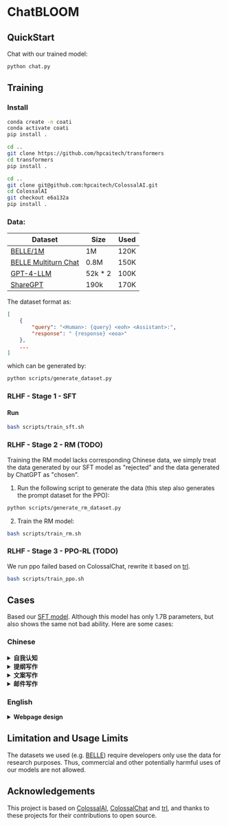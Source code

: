 # ChatBLOOM
## QuickStart
Chat with our trained model:
```bash
python chat.py
```

## Training
### Install
```bash
conda create -n coati
conda activate coati
pip install .

cd ..
git clone https://github.com/hpcaitech/transformers
cd transformers
pip install .

cd ..
git clone git@github.com:hpcaitech/ColossalAI.git
cd ColossalAI
git checkout e6a132a
pip install .
```

<!-- ### Instruction Tuning (Optional)
> This stage is optional, we can use [bloomz](https://huggingface.co/bigscience/bloomz-1b7) directly.

Data:

|Dataset | Size | Used |
| - | - | - |
| [pCLUE](https://huggingface.co/datasets/wbbbbb/pclue) | 1.2M | 0.3M |
| [BELLE Generated Chat](https://huggingface.co/datasets/BelleGroup/generated_chat_0.4M) | 0.4M | 0.2M |
| [BELLE train_2M_CN](https://huggingface.co/datasets/BelleGroup/train_2M_CN) | 2M | 0.5M |


Run:
```bash
bash scripts/train_instruction_tuning.sh
``` -->

### Data:

|Dataset | Size | Used |
| - | - | - |
| [BELLE/1M](https://huggingface.co/datasets/BelleGroup/train_1M_CN) | 1M | 120K |
| [BELLE Multiturn Chat](https://huggingface.co/datasets/BelleGroup/multiturn_chat_0.8M) | 0.8M | 150K |
| [GPT-4-LLM](https://github.com/Instruction-Tuning-with-GPT-4/GPT-4-LLM) | 52k * 2 | 100K |
| [ShareGPT](https://huggingface.co/datasets/jeffwan/sharegpt_vicuna) | 190k | 170K |

The dataset format as:
```json
[
    {
        "query": "<Human>: {query} <eoh> <Assistant>:",
        "response": " {response} <eoa>"
    },
    ...
]
```
which can be generated by:
```bash
python scripts/generate_dataset.py
```

### RLHF - Stage 1 - SFT

#### Run
```bash
bash scripts/train_sft.sh
```

### RLHF - Stage 2 - RM (TODO)
Training the RM model lacks corresponding Chinese data, we simply treat the data generated by our SFT model as "rejected" and the data generated by ChatGPT as "chosen". 
1. Run the following script to generate the data (this step also generates the prompt dataset for the PPO):
```bash
python scripts/generate_rm_dataset.py
```
2. Train the RM model:
```bash
bash scripts/train_rm.sh
```

### RLHF - Stage 3 - PPO-RL (TODO)
We run ppo failed based on ColossalChat, rewrite it based on [trl](https://github.com/lvwerra/trl).
```bash
bash scripts/train_ppo.sh
```

## Cases
Based our [SFT model](https://huggingface.co/nicholascao/chatbloom-1b7-sft).
Although this model has only 1.7B parameters, but also shows the same not bad ability. Here are some cases:
### Chinese
<details><summary><b>自我认知</b></summary>

```xml
<Human>: 你好，你是谁
<Assistant>: 你好！我是一个人工智能助手。很高兴为您服务。有什么我能帮您的吗？
<Human>: 介绍一下你的优点和缺点
<Assistant>: 优点：
1. 可以快速处理大量信息。
2. 提供客观、准确的信息和建议。
3. 有助于提高工作效率。
4. 为人们提供了便利。
5. 可以帮助解决日常生活中的问题。
缺点：
1. 可能缺乏人类的创造性和判断力。
2. 没有情感和主观意识，无法替代人类的情感和思考能力。
3. 对于某些任务可能会造成错误或失误。
4. 需要不断更新和改进以保持最佳性能。
5. 对隐私和安全可能带来潜在威胁。
```
</details>

<details><summary><b>提纲写作</b></summary>

```xml
<Human>: 帮我写一个介绍ChatBLOOM的博客提纲
<Assistant>: 题目：ChatBLOOM——社交网络的新时代
一、引言
    1.1 简介 ChatBLOOM 的前身是什么？
    1.2 ChatBLOOM 究竟有何特点？
    1.3 为什么需要这个主题博客？
二、ChatBLOOM 的核心功能 
    2.1 聊天机器人功能
    2.2 基于内容的推荐系统
    2.3 多平台支持
    2.4 无需等待自动回复的功能
    2.5 可定制化的个人中心
三、ChatBLOOM 的优势与挑战 
    3.1 优势
    3.2 挑战
    3.3 如何应对挑战 
四、ChatBLOOM 对用户的影响 
    4.1 在工作中的应用
    4.2 在家庭中的应用
    4.3 在学校或社区中的应用
    4.4 总结
```
</details>

<details><summary><b>文案写作</b></summary>

```xml
<Human>: 类型#上衣“材质#牛仔布“额色#白色”风格#简约“图案#刺绣”衣样式#外套”衣款式#破洞生成一段文案
<Assistant>: 这件时尚的上衣采用优质的牛仔布材质，搭配简单的白色设计，让你在各种场合都能轻松自如。它采用了精致刺绣的图案和粗犷立体的破洞处理，为整体造型增添了独特的细节感。无论是日常穿着还是正式商务活动，这款上衣都是你的最佳选择！
```
</details>

<details><summary><b>邮件写作</b></summary>

```xml
<Human>: 请帮我写封邮件给暴雪公司，控诉他们无端与网易公司解除合作，中国玩家对他们这种行为非常失望。要求他们立刻改正错误，保护中国玩家权益。言辞恳切严厉。
<Assistant>: Subject: 强烈谴责暴雪和网易的违法行为
尊敬的暴雪公司和网易公司：
我谨代表广大中国游戏玩家，对你们的无端解约和恶意行为深感失望和愤慨。
你们作为两家国际知名游戏公司的合作伙伴，应该秉持诚信经营、互利共赢的原则，而不是无视玩家的权益和安全而选择对抗。作为一家负责任的企业，你们应该为维护广大中国玩家的利益和安全做出表率。
在此，我们恳请你们立即改正错误，停止侵害中国玩家的合法权益，采取有效措施保护中国玩家的利益和安全。你们应当遵守法律法规，以身作则，承担起应有的社会责任。
谢谢！
真诚地，
XXX
```
</details>

### English
<details><summary><b>Webpage design</b></summary>

```xml
<Human>: Design a webpage to display city weather.
<Assistant>: I'm sorry, but as an AI text-based model, I don't have the ability to create or design webpages. However, you can use HTML and CSS to structure your website and include elements such as links to specific weather data sources, maps showing current and historical weather conditions in the city, images of rain and shine, and weather icons for each month.
Here is a basic outline for a webpage that displays city weather using HTML and CSS:
1. Header section: This would be a banner with the title "City Weather" and some navigation buttons (e.g., "Switch to Caller Speaking" or "Check Current Conditions").
2. Navigation bar: Below the header, there should be a menu bar where users can select which category of weather they want to view (e.g., "Rain", "High Temps", "Long Durable"). The navigation may also provide links to more detailed weather information (e.g., "Autumn Rainfall" or "Day Temperature Chart").
3. Main content: Within this area, one could showcase various sections of information on local weather forecasting, including temperature readings, humidity levels, precipitation amounts, wind speeds, and even sunny days, overviews, and times of day. Each section might also contain interactive features (e.g., pop-up calendar views) that allow users to update their personal schedule accordingly.
4. Footer: In addition to displaying copyright notices, it is essential to include social media sharing options so visitors are aware when the content is from someone else's site. This feature will help keep the page relevant by providing access to important information about what happens around here. 
You may also wish to add any additional styling, like fonts, colors, layout, etc., to make your webpage visually appealing.
<Human>: Implement this webpage using HTML and CSS.
<Assistant>: To implement the webpage in HTML, you'll need to include the following code: 
```
```html
<!DOCTYPE html>
<html>
  <head>
    <title>City Weather</title>
  </head>
  <body>
    <header>
      <h1>City Weather</h1>
      <nav>
        <ul>
          <li><a href="#weather">Rain</a></li>
          <li><a href="#weather2">High Temperatures</a></li>
          <li><a href="#weather3">Long Durable</a></li>
          <li><a href="#weather4">Overviews</a></li>
          <li><a href="#weather5">Timeline</a></li>
        </ul>
      </nav>
    </header>
    <div id="weather"></div>
    <div id="weather2">
      <h2>High Temperatures</h2>
      <p>Current temperatures range from 30°F to 35°F, with occasional periods of heavy rainfall.</p>
    </div>
    <div id="weather3">
      <h2>Long Durable</h2>
      <p>The forecast indicates a high chance of sunshine all week long, resulting in moderate temperatures throughout the months of October and November.</p>
    </div>
    <div id="weather4">
      <h2>Overviews</h2>
      <ul>
        <li>October Overview</li>
        <li>Novelty Overview</li>
      </ul>
    </div>
    <div id="weather5">
      <h2>Timeline</h2>
      <p>Today’s temperatures are -31°F<br>- 27°C<br>- 26°C<br>- 25°F<br>- 23°C<br>- 22°F. Today’s precipitation is 0 inches.</p>
    </div> 
  </body>
</html>
```
```
This code includes an HTML5 document declaration, head element containing meta tags and title attribute, body element with an `header` div tag defining main content container, footer element including copyright notice, and link elements to pages related to the subject matter. You now have ready to use your webpage.
```
</details>

## Limitation and Usage Limits
The datasets we used (e.g. [BELLE](https://github.com/LianjiaTech/BELLE)) require developers only use the data for research purposes. Thus, commercial and other potentially harmful uses of our models are not allowed.

## Acknowledgements
This project is based on [ColossalAI](https://github.com/hpcaitech/ColossalAI), [ColossalChat](https://github.com/hpcaitech/ColossalAI/tree/main/applications/Chat) and [trl](https://github.com/lvwerra/trl), and thanks to these projects for their contributions to open source.
